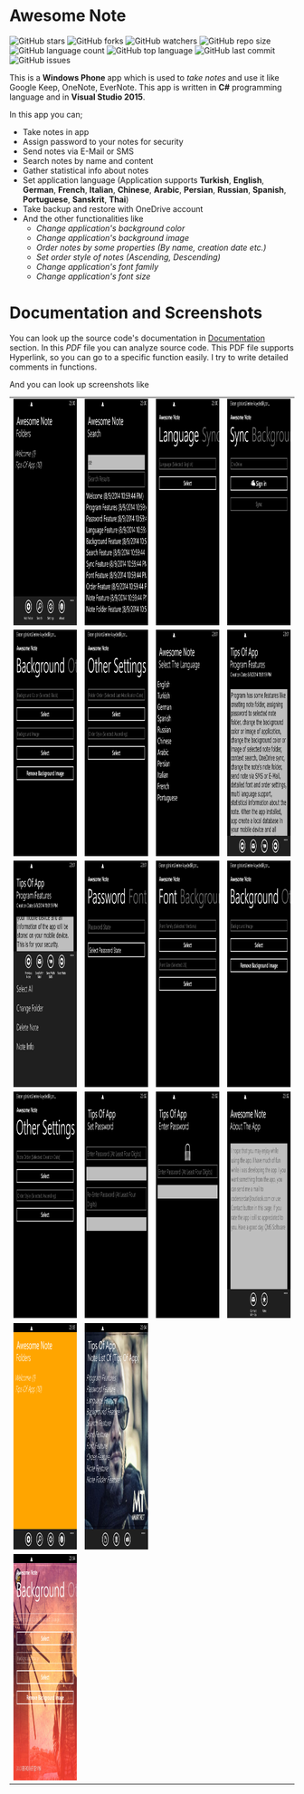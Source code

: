 # Awesome Note

![GitHub stars](https://img.shields.io/github/stars/coderserdar/AwesomeNote?style=social) ![GitHub forks](https://img.shields.io/github/forks/coderserdar/AwesomeNote?style=social) ![GitHub watchers](https://img.shields.io/github/watchers/coderserdar/AwesomeNote?style=social) ![GitHub repo size](https://img.shields.io/github/repo-size/coderserdar/AwesomeNote?style=plastic) ![GitHub language count](https://img.shields.io/github/languages/count/coderserdar/AwesomeNote?style=plastic) ![GitHub top language](https://img.shields.io/github/languages/top/coderserdar/AwesomeNote?style=plastic) ![GitHub last commit](https://img.shields.io/github/last-commit/coderserdar/AwesomeNote?color=red&style=plastic) ![GitHub issues](https://img.shields.io/github/issues/coderserdar/AwesomeNote)

This is a **Windows Phone** app which is used to *take notes* and use it like Google Keep, OneNote, EverNote.
This app is written in **C#** programming language and in **Visual Studio 2015**. 

In this app you can;

 - Take notes in app
 - Assign password to your notes for security
 - Send notes via E-Mail or SMS
 - Search notes by name and content
 - Gather statistical info about notes
 - Set application language (Application supports **Turkish**, **English**, **German**, **French**, **Italian**, **Chinese**, **Arabic**, **Persian**, **Russian**, **Spanish**, **Portuguese**, **Sanskrit**, **Thai**)
 - Take backup and restore with OneDrive account
 - And the other functionalities like
	 - *Change application's background color*
	 - *Change application's background image*
    - *Order notes by some properties (By name, creation date etc.)* 
    - *Set order style of notes (Ascending, Descending)* 
    - *Change application's font family* 
    - *Change application's font size* 
	
# Documentation and Screenshots

You can look up the source code's documentation in [Documentation](https://github.com/coderserdar/AwesomeNote/blob/main/Documentation/AwesomeNote.pdf) section. In this *PDF* file you can analyze source code. This PDF file supports Hyperlink, so you can go to a specific function easily. I try to write detailed comments in functions.

And you can look up screenshots like 

<table>
   <tr>
      <td><img src="https://github.com/coderserdar/AwesomeNote/blob/main/Screenshots/App_Screens_01.png?raw=true" width="240" height="400"></td>
      <td><img src="https://github.com/coderserdar/AwesomeNote/blob/main/Screenshots/App_Screens_02.png?raw=true" width="240" height="400"></td>
      <td><img src="https://github.com/coderserdar/AwesomeNote/blob/main/Screenshots/App_Screens_03.png?raw=true" width="240" height="400"></td>
      <td><img src="https://github.com/coderserdar/AwesomeNote/blob/main/Screenshots/App_Screens_04.png?raw=true" width="240" height="400"></td>
   </tr>
   <tr>
      <td><img src="https://github.com/coderserdar/AwesomeNote/blob/main/Screenshots/App_Screens_05.png?raw=true" width="240" height="400"></td>
      <td><img src="https://github.com/coderserdar/AwesomeNote/blob/main/Screenshots/App_Screens_06.png?raw=true" width="240" height="400"></td>
      <td><img src="https://github.com/coderserdar/AwesomeNote/blob/main/Screenshots/App_Screens_07.png?raw=true" width="240" height="400"></td>
      <td><img src="https://github.com/coderserdar/AwesomeNote/blob/main/Screenshots/App_Screens_10.png?raw=true" width="240" height="400"></td>
   </tr>
   <tr>
      <td><img src="https://github.com/coderserdar/AwesomeNote/blob/main/Screenshots/App_Screens_11.png?raw=true" width="240" height="400"></td>
      <td><img src="https://github.com/coderserdar/AwesomeNote/blob/main/Screenshots/App_Screens_12.png?raw=true" width="240" height="400"></td>
      <td><img src="https://github.com/coderserdar/AwesomeNote/blob/main/Screenshots/App_Screens_13.png?raw=true" width="240" height="400"></td>
      <td><img src="https://github.com/coderserdar/AwesomeNote/blob/main/Screenshots/App_Screens_14.png?raw=true" width="240" height="400"></td>
   </tr>
   <tr>
      <td><img src="https://github.com/coderserdar/AwesomeNote/blob/main/Screenshots/App_Screens_15.png?raw=true" width="240" height="400"></td>
      <td><img src="https://github.com/coderserdar/AwesomeNote/blob/main/Screenshots/App_Screens_16.png?raw=true" width="240" height="400"></td>
      <td><img src="https://github.com/coderserdar/AwesomeNote/blob/main/Screenshots/App_Screens_17.png?raw=true" width="240" height="400"></td>
      <td><img src="https://github.com/coderserdar/AwesomeNote/blob/main/Screenshots/App_Screens_18.png?raw=true" width="240" height="400"></td>
   </tr>
   <tr>
      <td><img src="https://github.com/coderserdar/AwesomeNote/blob/main/Screenshots/App_Screens_19.png?raw=true" width="240" height="400"></td>
      <td><img src="https://github.com/coderserdar/AwesomeNote/blob/main/Screenshots/App_Screens_20.png?raw=true" width="240" height="400"></td>
      <tr>
      <td><img src="https://github.com/coderserdar/AwesomeNote/blob/main/Screenshots/App_Screens_21.png?raw=true" width="240" height="400"></td>
   </tr>
</table>
